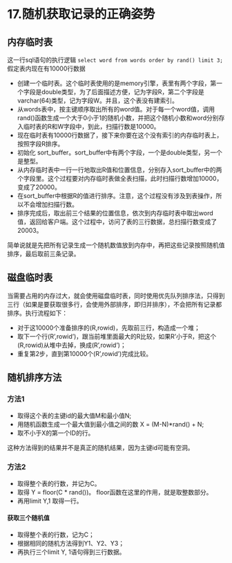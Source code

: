 # 17.随机获取记录的正确姿势


## 内存临时表

这一行sql语句的执行逻辑 `select word from words order by rand() limit 3;` 假定表内现在有10000行数据

* 创建一个临时表。这个临时表使用的是memory引擎，表里有两个字段，第一个字段是double类型，为了后面描述方便，记为字段R，第二个字段是varchar(64)类型，记为字段W。并且，这个表没有建索引。
* 从words表中，按主键顺序取出所有的word值。对于每一个word值，调用rand()函数生成一个大于0小于1的随机小数，并把这个随机小数和word分别存入临时表的R和W字段中，到此，扫描行数是10000。
* 现在临时表有10000行数据了，接下来你要在这个没有索引的内存临时表上，按照字段R排序。
* 初始化 sort_buffer。sort_buffer中有两个字段，一个是double类型，另一个是整型。
* 从内存临时表中一行一行地取出R值和位置信息，分别存入sort_buffer中的两个字段里。这个过程要对内存临时表做全表扫描，此时扫描行数增加10000，变成了20000。
* 在sort_buffer中根据R的值进行排序。注意，这个过程没有涉及到表操作，所以不会增加扫描行数。
* 排序完成后，取出前三个结果的位置信息，依次到内存临时表中取出word值，返回给客户端。这个过程中，访问了表的三行数据，总扫描行数变成了20003。

简单说就是先把所有记录生成一个随机数值放到内存中，再把这些记录按照随机值排序，最后取前三条记录。

## 磁盘临时表

当需要占用的内存过大，就会使用磁盘临时表，同时使用优先队列排序法，只得到三行（如果是要获取很多行，会使用外部排序，即归并排序），不会把所有记录都排序。执行流程如下：

* 对于这10000个准备排序的(R,rowid)，先取前三行，构造成一个堆；
* 取下一个行(R’,rowid’)，跟当前堆里面最大的R比较，如果R’小于R，把这个(R,rowid)从堆中去掉，换成(R’,rowid’)；
* 重复第2步，直到第10000个(R’,rowid’)完成比较。

## 随机排序方法

### 方法1

* 取得这个表的主键id的最大值M和最小值N;
* 用随机函数生成一个最大值到最小值之间的数 X = (M-N)*rand() + N;
* 取不小于X的第一个ID的行。

这种方法得到的结果并不是真正的随机结果，因为主键id可能有空洞。

### 方法2

* 取得整个表的行数，并记为C。
* 取得 Y = floor(C * rand())。 floor函数在这里的作用，就是取整数部分。
* 再用limit Y,1 取得一行。

#### 获取三个随机值

* 取得整个表的行数，记为C；
* 根据相同的随机方法得到Y1、Y2、Y3；
* 再执行三个limit Y, 1语句得到三行数据。


